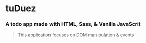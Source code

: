 # tuDuez

### A todo app made with HTML, Sass, & Vanilla JavaScrit

> This application focuses on DOM manipulation & events
